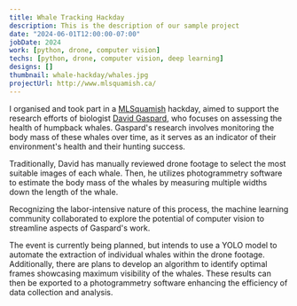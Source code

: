 ```yaml
---
title: Whale Tracking Hackday
description: This is the description of our sample project
date: "2024-06-01T12:00:00-07:00"
jobDate: 2024
work: [python, drone, computer vision]
techs: [python, drone, computer vision, deep learning]
designs: []
thumbnail: whale-hackday/whales.jpg
projectUrl: http://www.mlsquamish.ca/
---
```


I organised and took part in a [MLSquamish](http://www.mlsquamish.ca/) hackday, aimed to support the research efforts of biologist [David Gaspard](https://www.linkedin.com/in/david-gaspard-79bb29239), who focuses on assessing the health of humpback whales. Gaspard's research involves monitoring the body mass of these whales over time, as it serves as an indicator of their environment's health and their hunting success.
 
Traditionally, David has manually reviewed drone footage to select the most suitable images of each whale. Then, he utilizes photogrammetry software to estimate the body mass of the whales by measuring multiple widths down the length  of the whale.

Recognizing the labor-intensive nature of this process, the machine learning community collaborated to explore the potential of computer vision to streamline aspects of Gaspard's work.

The event is currently being planned, but intends to use a YOLO model to automate the extraction of individual whales within the drone footage. Additionally, there are plans to develop an algorithm to identify optimal frames showcasing maximum visibility of the whales. These results can then be exported to a photogrammetry software enhancing the efficiency of data collection and analysis.
